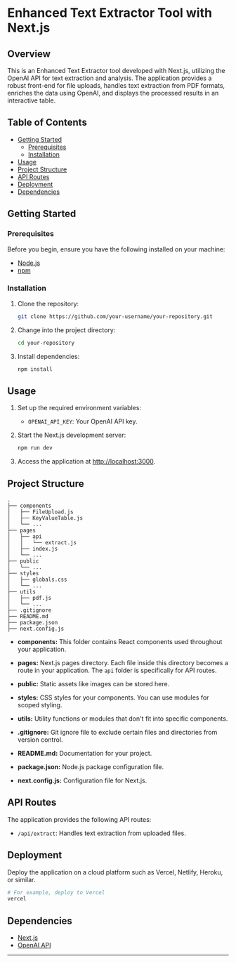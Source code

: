# Enhanced Text Extractor Tool with Next.js

## Overview

This is an Enhanced Text Extractor tool developed with Next.js, utilizing the OpenAI API for text extraction and analysis. The application provides a robust front-end for file uploads, handles text extraction from PDF formats, enriches the data using OpenAI, and displays the processed results in an interactive table.

## Table of Contents

- [Getting Started](#getting-started)
  - [Prerequisites](#prerequisites)
  - [Installation](#installation)
- [Usage](#usage)
- [Project Structure](#project-structure)
- [API Routes](#api-routes)
- [Deployment](#deployment)
- [Dependencies](#dependencies)

## Getting Started

### Prerequisites

Before you begin, ensure you have the following installed on your machine:

- [Node.js](https://nodejs.org/)
- [npm](https://www.npmjs.com/)

### Installation

1. Clone the repository:

   ```bash
   git clone https://github.com/your-username/your-repository.git
   ```

2. Change into the project directory:

   ```bash
   cd your-repository
   ```

3. Install dependencies:

   ```bash
   npm install
   ```

## Usage

1. Set up the required environment variables:

   - `OPENAI_API_KEY`: Your OpenAI API key.
   

2. Start the Next.js development server:

   ```bash
   npm run dev
   ```

3. Access the application at [http://localhost:3000](http://localhost:3000).

## Project Structure

```plaintext
.
├── components
│   ├── FileUpload.js
│   ├── KeyValueTable.js
│   └── ...
├── pages
│   ├── api
│   │   └── extract.js
│   ├── index.js
│   └── ...
├── public
│   └── ...
├── styles
│   ├── globals.css
│   └── ...
├── utils
│   ├── pdf.js
│   └── ...
├── .gitignore
├── README.md
├── package.json
├── next.config.js
```

- **components:** This folder contains React components used throughout your application.

- **pages:** Next.js pages directory. Each file inside this directory becomes a route in your application. The `api` folder is specifically for API routes.

- **public:** Static assets like images can be stored here.

- **styles:** CSS styles for your components. You can use modules for scoped styling.

- **utils:** Utility functions or modules that don't fit into specific components.

- **.gitignore:** Git ignore file to exclude certain files and directories from version control.

- **README.md:** Documentation for your project.

- **package.json:** Node.js package configuration file.

- **next.config.js:** Configuration file for Next.js.

## API Routes

The application provides the following API routes:

- `/api/extract`: Handles text extraction from uploaded files.


## Deployment

Deploy the application on a cloud platform such as Vercel, Netlify, Heroku, or similar.

```bash
# For example, deploy to Vercel
vercel
```

## Dependencies

- [Next.js](https://nextjs.org/)
- [OpenAI API](https://beta.openai.com/)

---
